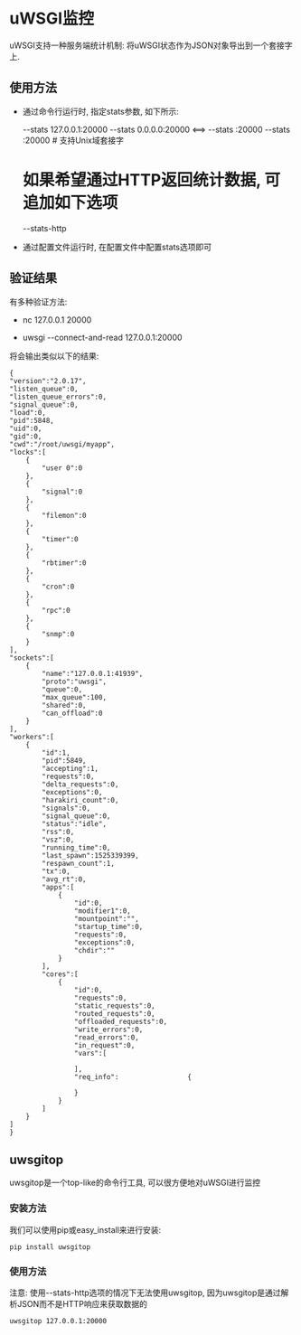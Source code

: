 # uWSGI监控

uWSGI支持一种服务端统计机制: 将uWSGI状态作为JSON对象导出到一个套接字上.


## 使用方法

* 通过命令行运行时, 指定stats参数, 如下所示:

    --stats 127.0.0.1:20000
    --stats 0.0.0.0:20000 <==> --stats :20000
    --stats :20000 # 支持Unix域套接字
    # 如果希望通过HTTP返回统计数据, 可追加如下选项
    --stats-http
    
* 通过配置文件运行时, 在配置文件中配置stats选项即可


## 验证结果

有多种验证方法:

* nc 127.0.0.1 20000

* uwsgi --connect-and-read 127.0.0.1:20000

将会输出类似以下的结果:

    {
    "version":"2.0.17",
    "listen_queue":0,
    "listen_queue_errors":0,
    "signal_queue":0,
    "load":0,
    "pid":5848,
    "uid":0,
    "gid":0,
    "cwd":"/root/uwsgi/myapp",
    "locks":[
        {
            "user 0":0
        },
        {
            "signal":0
        },
        {
            "filemon":0
        },
        {
            "timer":0
        },
        {
            "rbtimer":0
        },
        {
            "cron":0
        },
        {
            "rpc":0
        },
        {
            "snmp":0
        }
    ],
    "sockets":[
        {
            "name":"127.0.0.1:41939",
            "proto":"uwsgi",
            "queue":0,
            "max_queue":100,
            "shared":0,
            "can_offload":0
        }
    ],
    "workers":[
        {
            "id":1,
            "pid":5849,
            "accepting":1,
            "requests":0,
            "delta_requests":0,
            "exceptions":0,
            "harakiri_count":0,
            "signals":0,
            "signal_queue":0,
            "status":"idle",
            "rss":0,
            "vsz":0,
            "running_time":0,
            "last_spawn":1525339399,
            "respawn_count":1,
            "tx":0,
            "avg_rt":0,
            "apps":[
                {
                    "id":0,
                    "modifier1":0,
                    "mountpoint":"",
                    "startup_time":0,
                    "requests":0,
                    "exceptions":0,
                    "chdir":""
                }
            ],
            "cores":[
                {
                    "id":0,
                    "requests":0,
                    "static_requests":0,
                    "routed_requests":0,
                    "offloaded_requests":0,
                    "write_errors":0,
                    "read_errors":0,
                    "in_request":0,
                    "vars":[

                    ],
                    "req_info":					{

                    }
                }
            ]
        }
    ]
    }


## uwsgitop

uwsgitop是一个top-like的命令行工具, 可以很方便地对uWSGI进行监控

### 安装方法

我们可以使用pip或easy_install来进行安装:
    
    pip install uwsgitop

### 使用方法

注意: 使用--stats-http选项的情况下无法使用uwsgitop, 因为uwsgitop是通过解析JSON而不是HTTP响应来获取数据的

    uwsgitop 127.0.0.1:20000